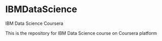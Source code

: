 # IBMDataScience
IBM Data Science Coursera

This is the repository for IBM Data Science course on Coursera platform
